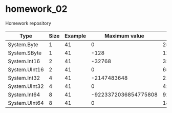 # homework_02

Homework repository

|Type|Size|Example|Maximum value|Minimal value|
|----------|----------|----------|----------|----------|    
|System.Byte|1|41|0|255|
|System.SByte|1|41|-128|127|
|System.Int16|2|41|-32768|32767|
|System.UInt16|2|41|0|65535|
|System.Int32|4|41|-2147483648|2147483647|
|System.UInt32|4|41|0|4294967295|
|System.Int64|8|41|-9223372036854775808|9223372036854775807|
|System.UInt64|8|41|0|18446744073709551615|